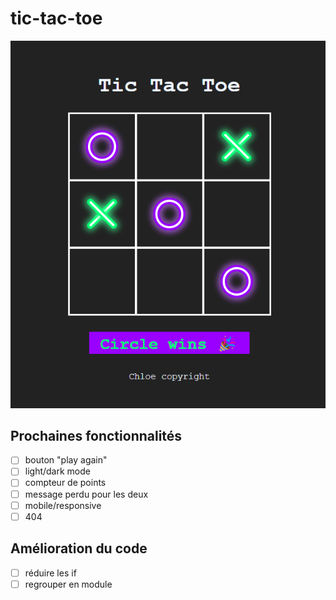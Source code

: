 # tic-tac-toe

![screen](./images/Capture%20d%E2%80%99%C3%A9cran%202023-03-23%20175822.png)


## Prochaines fonctionnalités 
- [ ] bouton "play again"
- [ ] light/dark mode
- [ ] compteur de points
- [ ] message perdu pour les deux
- [ ] mobile/responsive
- [ ] 404

## Amélioration du code 
- [ ] réduire les if
- [ ] regrouper en module
